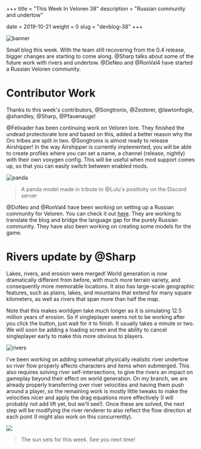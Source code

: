 +++
title = "This Week In Veloren 38"
description = "Russian community and undertow"

date = 2019-10-21
weight = 0
slug = "devblog-38"
+++

![banner](https://media.discordapp.net/attachments/634860358623821835/635926180993957899/unknown.png?width=1216&height=684)

Small blog this week. With the team still recovering from the 0.4 release, bigger changes are starting to come along. @Sharp talks about some of the future work with rivers and undertow. @DeNeo and @RonVal4 have started a Russian Veloren community.

# Contributor Work

Thanks to this week's contributors, @Songtronix, @Zesterer, @lawtonfogle, @shandley, @Sharp, @Pfauenauge!

@Felixader has been continuing work on Veloren lore. They finished the undead protectorate lore and based on this, added a better reason why the Orc tribes are split in two. @Songtronix is almost ready to release Airshipper! In the way Airshipper is currently implemented, you will be able to create profiles where you can set a name, a channel (release, nightly) with their own voxygen config. This will be useful when mod support comes up, so that you can easily switch between enabled mods.

![panda](https://cdn.discordapp.com/attachments/597826574095613962/635459640955764745/Panda_friend.png)

> A panda model made in tribute to @Lulu's positivity on the Discord server

@DoNeo and @RonVal4 have been working on setting up a Russian community for Veloren. You can check it out [here](https://vk.com/veloren). They are working to translate the blog and bridge the language gap for the purely Russian community. They have also been working on creating some models for the game.

# Rivers update by @Sharp

Lakes, rivers, and erosion were merged! World generation is now dramatically different from before, with much more terrain variety, and consequently more memorable locations. It also has large-scale geographic features, such as plains, lakes, and mountains that extend for many square kilometers, as well as rivers that span more than half the map.

Note that this makes worldgen take much longer as it is simulating 12.5 million years of erosion. So if singleplayer seems not to be working after you click the button, just wait for it to finish. It usually takes a minute or two. We will soon be adding a loading screen and the ability to cancel singleplayer early to make this more obvious to players.

![rivers](https://media.discordapp.net/attachments/634860358623821835/635907156243120148/unknown.png?width=1216&height=684)

I've been working on adding somewhat physically realistic river undertow so river flow properly affects characters and items when submerged. This also requires solving river self-intersections, to give the rivers an impact on gameplay beyond their effect on world generation. On my branch, we are already properly transferring over river velocities and having them push around a player, so the remaining work is mostly little tweaks to make the velocities nicer and apply the drag equations more effectively (I will probably not add lift yet, but we'll see!). Once these are solved, the next step will be modifying the river renderer to also reflect the flow direction at each point (I might also work on this concurrently).

![](https://media.discordapp.net/attachments/634860358623821835/634897828430479380/screenshot_1571441821485.png?width=1194&height=684)

> The sun sets for this week. See you next time!